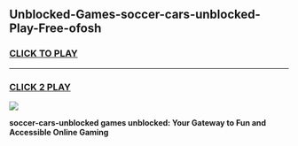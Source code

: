 
## Unblocked-Games-soccer-cars-unblocked-Play-Free-ofosh
<h3>
<a href="https://premium76.site?title=soccer-cars-unblocked&ref=20M">CLICK TO PLAY</a></h3>
<hr>

<h3>
<a href="https://premium76.site?title=soccer-cars-unblocked&ref=20M">CLICK 2 PLAY</a>
  
</h3>

<a href="https://premium76.site?title=soccer-cars-unblocked&ref=19M"><img src="https://clearcache.store/games.png"></a>


**soccer-cars-unblocked games unblocked: Your Gateway to Fun and Accessible Online Gaming**
